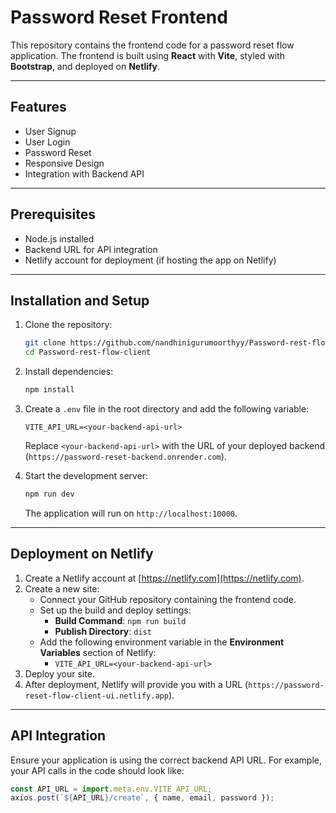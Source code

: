 
# Password Reset Frontend

This repository contains the frontend code for a password reset flow application. The frontend is built using **React** with **Vite**, styled with **Bootstrap**, and deployed on **Netlify**.

---

## Features

- User Signup
- User Login
- Password Reset
- Responsive Design
- Integration with Backend API

---

## Prerequisites

- Node.js installed
- Backend URL for API integration
- Netlify account for deployment (if hosting the app on Netlify)

---

## Installation and Setup

1. Clone the repository:
   ```bash
   git clone https://github.com/nandhinigurumoorthyy/Password-rest-flow-client.git
   cd Password-rest-flow-client
   ```

2. Install dependencies:
   ```bash
   npm install
   ```

3. Create a `.env` file in the root directory and add the following variable:
   ```env
   VITE_API_URL=<your-backend-api-url>
   ```
   Replace `<your-backend-api-url>` with the URL of your deployed backend (`https://password-reset-backend.onrender.com`).

4. Start the development server:
   ```bash
   npm run dev
   ```

   The application will run on `http://localhost:10000`.

---

## Deployment on Netlify

1. Create a Netlify account at [https://netlify.com](https://netlify.com).
2. Create a new site:
   - Connect your GitHub repository containing the frontend code.
   - Set up the build and deploy settings:
     - **Build Command**: `npm run build`
     - **Publish Directory**: `dist`
   - Add the following environment variable in the **Environment Variables** section of Netlify:
     - `VITE_API_URL=<your-backend-api-url>`
3. Deploy your site.
4. After deployment, Netlify will provide you with a URL (`https://password-reset-flow-client-ui.netlify.app`).

---

## API Integration

Ensure your application is using the correct backend API URL. For example, your API calls in the code should look like:
```javascript
const API_URL = import.meta.env.VITE_API_URL;
axios.post(`${API_URL}/create`, { name, email, password });
```
